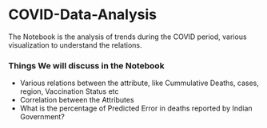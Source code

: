 # COVID-Data-Analysis
The Notebook is the analysis of trends during the COVID period, various visualization to understand the relations.

### Things We will discuss in the Notebook
- Various relations between the attribute, like Cummulative Deaths, cases, region, Vaccination Status etc
- Correlation between the Attributes
- What is the percentage of Predicted Error in deaths reported by Indian Government?

  
